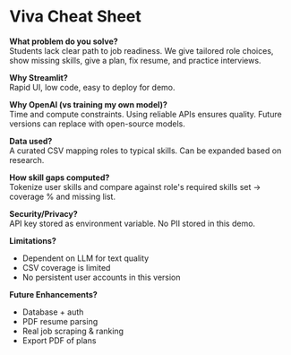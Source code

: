 
# Viva Cheat Sheet

**What problem do you solve?**  
Students lack clear path to job readiness. We give tailored role choices, show missing skills, give a plan, fix resume, and practice interviews.

**Why Streamlit?**  
Rapid UI, low code, easy to deploy for demo.

**Why OpenAI (vs training my own model)?**  
Time and compute constraints. Using reliable APIs ensures quality. Future versions can replace with open-source models.

**Data used?**  
A curated CSV mapping roles to typical skills. Can be expanded based on research.

**How skill gaps computed?**  
Tokenize user skills and compare against role's required skills set → coverage % and missing list.

**Security/Privacy?**  
API key stored as environment variable. No PII stored in this demo.

**Limitations?**  
- Dependent on LLM for text quality
- CSV coverage is limited
- No persistent user accounts in this version

**Future Enhancements?**  
- Database + auth
- PDF resume parsing
- Real job scraping & ranking
- Export PDF of plans
